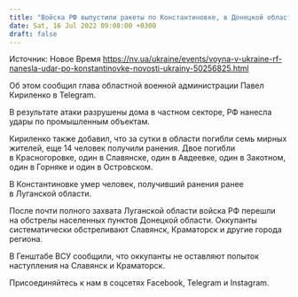 ```yaml
---
title: "Войска РФ выпустили ракеты по Константиновке, в Донецкой области за сутки семь погибших — глава ОВА"
date: Sat, 16 Jul 2022 09:08:00 +0300
draft: false
---
```

Источник: Новое Время https://nv.ua/ukraine/events/voyna-v-ukraine-rf-nanesla-udar-po-konstantinovke-novosti-ukrainy-50256825.html


 Об этом сообщил глава областной военной администрации Павел Кириленко в Telegram.

В результате атаки разрушены дома в частном секторе, РФ нанесла удары по промышленным объектам.

Кириленко также добавил, что за сутки в области погибли семь мирных жителей, еще 14 человек получили ранения. Двое погибли в Красногоровке, один в Славянске, один в Авдеевке, один в Закотном, один в Горняке и один в Островском.

В Константиновке умер человек, получивший ранения ранее в Луганской области.

После почти полного захвата Луганской области войска РФ перешли на обстрелы населенных пунктов Донецкой области. Оккупанты систематически обстреливают Славянск, Краматорск и другие города региона.

В Генштабе ВСУ сообщили, что оккупанты не оставляют попыток наступления на Славянск и Краматорск.

Присоединяйтесь к нам в соцсетях Facebook, Telegram и Instagram.
